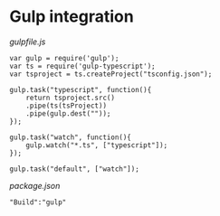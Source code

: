 # Gulp integration

_gulpfile.js_
```
var gulp = require('gulp');
var ts = require('gulp-typescript');
var tsproject = ts.createProject("tsconfig.json");

gulp.task("typescript", function(){
    return tsproject.src()
    .pipe(ts(tsProject))
    .pipe(gulp.dest(""));
});

gulp.task("watch", function(){
    gulp.watch("*.ts", ["typescript"]);
});

gulp.task("default", ["watch"]);
```

_package.json_
```
"Build":"gulp"
```